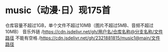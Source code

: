 # music（动漫·日）现175首
仓库容量不超过1GB，单个文件不超过10MB（图片不超过5MB、音频不超过10MB）
音乐外链 /https://cdn.jsdelivr.net/gh/用户名/仓库名称@分支名称/文件路径 不能有空格 /https://cdn.jsdelivr.net/gh/2321881815/music1@main/文件路径
